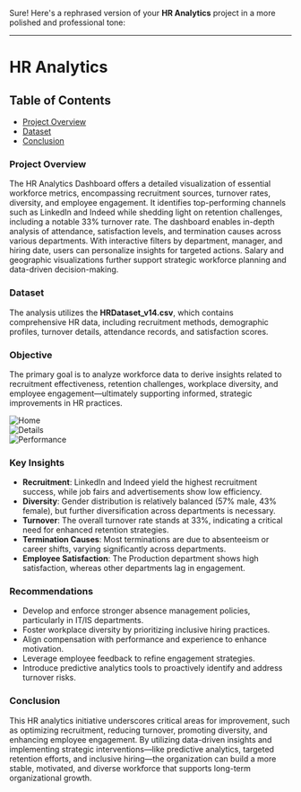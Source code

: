 Sure! Here's a rephrased version of your **HR Analytics** project in a more polished and professional tone:

---

# HR Analytics

## Table of Contents  
- [Project Overview](#project-overview)  
- [Dataset](#dataset)  
- [Conclusion](#conclusion)

### Project Overview  
The HR Analytics Dashboard offers a detailed visualization of essential workforce metrics, encompassing recruitment sources, turnover rates, diversity, and employee engagement. It identifies top-performing channels such as LinkedIn and Indeed while shedding light on retention challenges, including a notable 33% turnover rate. The dashboard enables in-depth analysis of attendance, satisfaction levels, and termination causes across various departments. With interactive filters by department, manager, and hiring date, users can personalize insights for targeted actions. Salary and geographic visualizations further support strategic workforce planning and data-driven decision-making.

### Dataset  
The analysis utilizes the **HRDataset_v14.csv**, which contains comprehensive HR data, including recruitment methods, demographic profiles, turnover details, attendance records, and satisfaction scores.

### Objective  
The primary goal is to analyze workforce data to derive insights related to recruitment effectiveness, retention challenges, workplace diversity, and employee engagement—ultimately supporting informed, strategic improvements in HR practices.

![Home](https://github.com/user-attachments/assets/17db3197-aca2-4213-b7c2-a844c058595a)  
![Details](https://github.com/user-attachments/assets/ce2ed543-74da-4586-965f-80ea1a7f0158)  
![Performance](https://github.com/user-attachments/assets/d6d3656c-8d46-436f-aeb4-55f407224576)

### Key Insights  

- **Recruitment**: LinkedIn and Indeed yield the highest recruitment success, while job fairs and advertisements show low efficiency.  
- **Diversity**: Gender distribution is relatively balanced (57% male, 43% female), but further diversification across departments is necessary.  
- **Turnover**: The overall turnover rate stands at 33%, indicating a critical need for enhanced retention strategies.  
- **Termination Causes**: Most terminations are due to absenteeism or career shifts, varying significantly across departments.  
- **Employee Satisfaction**: The Production department shows high satisfaction, whereas other departments lag in engagement.

### Recommendations  

- Develop and enforce stronger absence management policies, particularly in IT/IS departments.  
- Foster workplace diversity by prioritizing inclusive hiring practices.  
- Align compensation with performance and experience to enhance motivation.  
- Leverage employee feedback to refine engagement strategies.  
- Introduce predictive analytics tools to proactively identify and address turnover risks.

### Conclusion  

This HR analytics initiative underscores critical areas for improvement, such as optimizing recruitment, reducing turnover, promoting diversity, and enhancing employee engagement. By utilizing data-driven insights and implementing strategic interventions—like predictive analytics, targeted retention efforts, and inclusive hiring—the organization can build a more stable, motivated, and diverse workforce that supports long-term organizational growth.
